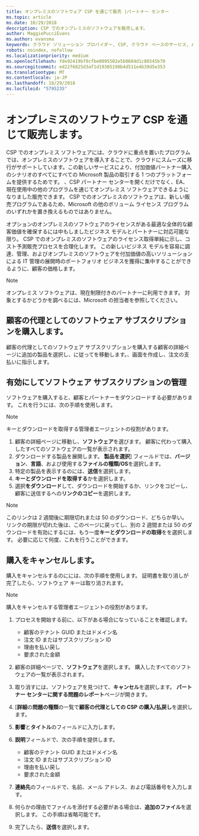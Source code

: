 ```yaml
---
title: オンプレミスのソフトウェア CSP を通じて販売 |パートナー センター
ms.topic: article
ms.date: 10/29/2018
description: CSP でのオンプレミスのソフトウェアを販売します。
author: MaggiePucciEvans
ms.author: evansma
keywords: クラウド ソリューション プロバイダー, CSP, クラウド ベースのサービス, Azure, Office 365, Dynamics, CSP パートナ, CSP での販売, 直接パートナー, CSP 直接パートナー, CSP 間接リセラー, 直接 CSP, 間接 CSP, 直接モデル, 間接モデル, 間接リセラー, 間接プロバイダー, プロバイダー, ディストリビューター, クラウド ソリューション プロバイダー プログラム
robots: noindex, nofollow
ms.localizationpriority: medium
ms.openlocfilehash: fde92419bf0cfbe0095502e5b0684d1c86545b70
ms.sourcegitcommit: ed22f6825d3af1d19385198b4d511e4b39d5e353
ms.translationtype: MT
ms.contentlocale: ja-JP
ms.lasthandoff: 10/29/2018
ms.locfileid: "5795235"
---
```

# <a name="sell-on-premise-software-through-csp"></a>オンプレミスのソフトウェア CSP を通じて販売します。

CSP でのオンプレミス ソフトウェアには、クラウドに重点を置いたプログラムでは、オンプレミスのソフトウェアを導入することで、クラウドにスムーズに移行がサポートしています。この新しいサービスにより、付加価値パートナー購入のシナリオのすべてにすべての Microsoft 製品の取引する 1 つのプラットフォームを提供するためです。 、CSP パートナー センターを開くだけでなく、EA、現在使用中の他のプログラムを通じてオンプレミス ソフトウェアできるようになりました販売できます。 CSP でのオンプレミスのソフトウェアは、新しい販売プログラムであるため、Microsoft の他のボリューム ライセンス プログラムのいずれかを置き換えるものではありません。 
 
オプションのオンプレミスのソフトウェアのライセンスがある最適な全体的な顧客価値を確保するには中もしましたビジネス モデルとパートナーに対応可能な限り。 CSP でのオンプレミスのソフトウェアのライセンス取得単純に示し、コスト予測販売プロセスを合理化します。 この新しいビジネス モデルを容易に調達、管理、およびオンプレミスのソフトウェアを付加価値の高いソリューションによる IT 管理の展開時のポートフォリオ ビジネスを獲得に集中することができるように、顧客の価格します。 

>[!NOTE]
>オンプレミス ソフトウェアは、現在制限付きのパートナーに利用できます。 対象とするかどうかを調べるには、Microsoft の担当者を参照してください。 


## <a name="buy-software-subscriptions-on-behalf-of-customers"></a>顧客の代理としてのソフトウェア サブスクリプションを購入します。

顧客の代理としてのソフトウェア サブスクリプションを購入する顧客の詳細ページに追加の製品を選択し、に従ってを移動します。、画面を作成し、注文の支払いに指示します。

## <a name="activate-and-manage-software-subscriptions"></a>有効にしてソフトウェア サブスクリプションの管理

ソフトウェアを購入すると、顧客とパートナーをダウンロードする必要があります。 これを行うには、次の手順を使用します。 

>[!NOTE]
>キーとダウンロードを取得する管理者エージェントの役割があります。 

1. 顧客の詳細ページに移動し、**ソフトウェア**を選びます。 顧客に代わって購入したすべてのソフトウェアの一覧が表示されます。 
2.  ダウンロードする製品を展開します。 **製品を選択**] フィールドでは、**バージョン**、**言語**、および使用する**ファイルの種類/OS**を選択します。 
3.  特定の製品を表示するのには、**送信**を選択します。 
4.  **キーとダウンロードを取得する**かを選択します。 
5.  選択**をダウンロード**して、ダウンロードを開始するか、リンクをコピーし、顧客に送信するへの**リンクのコピー**を選択します。 

>[!NOTE]
>このリンクは 2 週間後に期限切れまたは 50 のダウンロード、どちらか早い。 リンクの期限が切れた後は、このページに戻ってし、別の 2 週間または 50 のダウンロードを有効にするには、もう一度**キーとダウンロードの取得**をを選択します。 必要に応じて何度、これを行うことができます。 


## <a name="cancel-a-purchase"></a>購入をキャンセルします。
購入をキャンセルするのにには、次の手順を使用します。 証明書を取り消しが完了したら、ソフトウェア キーは取り消されます。 

>[!NOTE]
>購入をキャンセルする管理者エージェントの役割があります。 

1.  プロセスを開始する前に、以下がある場合になっていることを確認します。 
    -   顧客のテナント GUID またはドメイン名
    -   注文 ID またはサブスクリプション ID
    -   理由を払い戻し
    -   要求された金額

2.  顧客の詳細ページで、**ソフトウェア**を選択します。 購入したすべてのソフトウェアの一覧が表示されます。 

3.  取り消すには、ソフトウェアを見つけて、**キャンセル**を選択します。 **パートナー センターに関する問題のレポート**ページが開きます。 

4.  [**詳細**の**問題の種類**の一覧で**顧客の代理としての CSP の購入/払戻し**を選択します。

5.  **影響**と**タイトル**のフィールドに入力します。 

6.  **説明**フィールドで、次の手順を提供します。 
    -   顧客のテナント GUID またはドメイン名
    -   注文 ID またはサブスクリプション ID
    -   理由を払い戻し
    -   要求された金額

7.  **連絡先**のフィールドで、名前、メール アドレス、および電話番号を入力します。 

8.  何らかの理由でファイルを添付する必要がある場合は、**追加のファイル**を選択します。 この手順は省略可能です。 

9.  完了したら、**送信**を選択します。